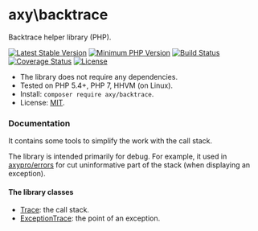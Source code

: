 # axy\backtrace

Backtrace helper library (PHP).

[![Latest Stable Version](https://img.shields.io/packagist/v/axy/backtrace.svg?style=flat-square)](https://packagist.org/packages/axy/backtrace)
[![Minimum PHP Version](https://img.shields.io/badge/php-%3E%3D%205.4-8892BF.svg?style=flat-square)](https://php.net/)
[![Build Status](https://img.shields.io/travis/axypro/backtrace/master.svg?style=flat-square)](https://travis-ci.org/axypro/backtrace)
[![Coverage Status](https://coveralls.io/repos/axypro/backtrace/badge.svg?branch=master&service=github)](https://coveralls.io/github/axypro/backtrace?branch=master)
[![License](https://poser.pugx.org/axy/backtrace/license)](LICENSE)

* The library does not require any dependencies.
* Tested on PHP 5.4+, PHP 7, HHVM (on Linux).
* Install: `composer require axy/backtrace`.
* License: [MIT](LICENSE).

### Documentation

It contains some tools to simplify the work with the call stack.

The library is intended primarily for debug.
For example, it used in [axypro/errors](https://github.com/axypro/errors) for cut uninformative part of the stack
(when displaying an exception).

#### The library classes

 * [Trace](doc/Trace.md): the call stack.
 * [ExceptionTrace](doc/ExceptionTrace.md): the point of an exception.
